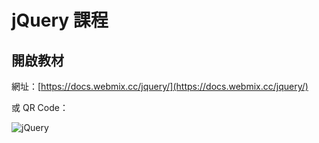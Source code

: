 # jQuery 課程

## 開啟教材

網址：[https://docs.webmix.cc/jquery/](https://docs.webmix.cc/jquery/)

或 QR Code：

![jQuery](.gitbook/assets/jquery\_course\_link.png)
